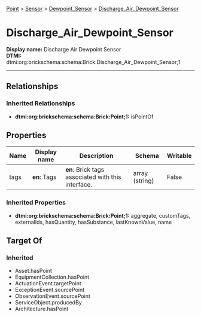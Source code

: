 [Point](../../Point.md) > [Sensor](../Sensor.md) > [Dewpoint_Sensor](Dewpoint_Sensor.md) > [Discharge_Air_Dewpoint_Sensor](#)
# Discharge_Air_Dewpoint_Sensor

**Display name:** Discharge Air Dewpoint Sensor<br />
**DTMI:** dtmi:org:brickschema:schema:Brick:Discharge_Air_Dewpoint_Sensor;1

---
## Relationships
### Inherited Relationships
* **dtmi:org:brickschema:schema:Brick:Point;1:** isPointOf
## Properties
|Name|Display name|Description|Schema|Writable|
|-|-|-|-|-|
|tags|**en**: Tags|**en**: Brick tags associated with this interface.|array (string)|False|
### Inherited Properties
* **dtmi:org:brickschema:schema:Brick:Point;1:** aggregate, customTags, externalIds, hasQuantity, hasSubstance, lastKnownValue, name
## Target Of
### Inherited
* Asset.hasPoint
* EquipmentCollection.hasPoint
* ActuationEvent.targetPoint
* ExceptionEvent.sourcePoint
* ObservationEvent.sourcePoint
* ServiceObject.producedBy
* Architecture.hasPoint
